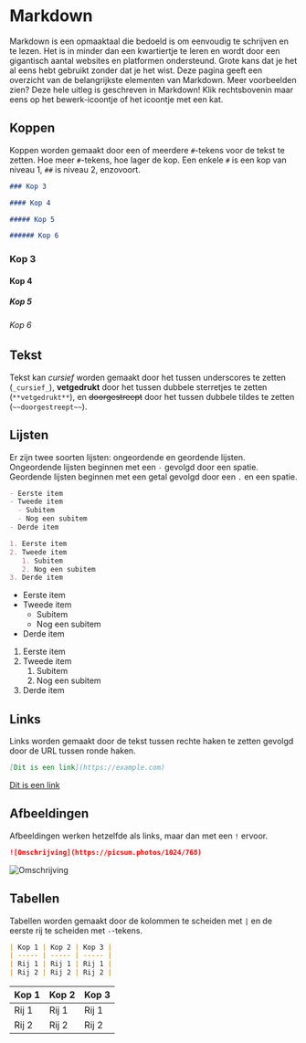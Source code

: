 # Markdown

Markdown is een opmaaktaal die bedoeld is om eenvoudig te schrijven en te lezen.
Het is in minder dan een kwartiertje te leren
en wordt door een gigantisch aantal websites en platformen ondersteund.
Grote kans dat je het al eens hebt gebruikt zonder dat je het wist.
Deze pagina geeft een overzicht van de belangrijkste elementen van Markdown.
Meer voorbeelden zien?
Deze hele uitleg is geschreven in Markdown!
Klik rechtsbovenin maar eens op het bewerk-icoontje of het icoontje met een kat.

## Koppen

Koppen worden gemaakt door een of meerdere `#`-tekens voor de tekst te zetten.
Hoe meer `#`-tekens, hoe lager de kop.
Een enkele `#` is een kop van niveau 1, `##` is niveau 2, enzovoort.

```markdown
### Kop 3

#### Kop 4

##### Kop 5

###### Kop 6
```

### Kop 3

#### Kop 4

##### Kop 5

###### Kop 6

## Tekst

Tekst kan _cursief_ worden gemaakt door het tussen underscores te zetten (`_cursief_`),
**vetgedrukt** door het tussen dubbele sterretjes te zetten (`**vetgedrukt**`),
en ~~doorgestreept~~ door het tussen dubbele tildes te zetten (`~~doorgestreept~~`).

## Lijsten

Er zijn twee soorten lijsten: ongeordende en geordende lijsten.
Ongeordende lijsten beginnen met een `-` gevolgd door een spatie.
Geordende lijsten beginnen met een getal gevolgd door een `.` en een spatie.

```markdown
- Eerste item
- Tweede item
  - Subitem
  - Nog een subitem
- Derde item

1. Eerste item
2. Tweede item
   1. Subitem
   2. Nog een subitem
3. Derde item
```

- Eerste item
- Tweede item
  - Subitem
  - Nog een subitem
- Derde item

1. Eerste item
2. Tweede item
   1. Subitem
   2. Nog een subitem
3. Derde item

## Links

Links worden gemaakt door de tekst tussen rechte haken te zetten gevolgd door
de URL tussen ronde haken.

```markdown
[Dit is een link](https://example.com)
```

[Dit is een link](https://example.com)

## Afbeeldingen

Afbeeldingen werken hetzelfde als links, maar dan met een `!` ervoor.

```markdown
![Omschrijving](https://picsum.photos/1024/768)
```

![Omschrijving](https://picsum.photos/1024/768)

## Tabellen

Tabellen worden gemaakt door de kolommen te scheiden met `|`
en de eerste rij te scheiden met `-`-tekens.

```markdown
| Kop 1 | Kop 2 | Kop 3 |
| ----- | ----- | ----- |
| Rij 1 | Rij 1 | Rij 1 |
| Rij 2 | Rij 2 | Rij 2 |
```

| Kop 1 | Kop 2 | Kop 3 |
| ----- | ----- | ----- |
| Rij 1 | Rij 1 | Rij 1 |
| Rij 2 | Rij 2 | Rij 2 |
